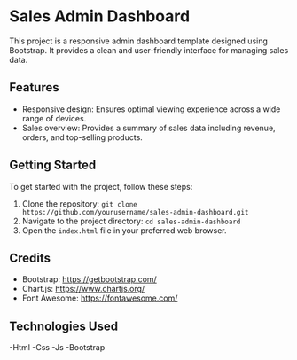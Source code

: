 # Sales Admin Dashboard

This project is a responsive admin dashboard template designed using Bootstrap. It provides a clean and user-friendly interface for managing sales data.

## Features

- Responsive design: Ensures optimal viewing experience across a wide range of devices.
- Sales overview: Provides a summary of sales data including revenue, orders, and top-selling products.

## Getting Started

To get started with the project, follow these steps:

1. Clone the repository: `git clone https://github.com/yourusername/sales-admin-dashboard.git`
2. Navigate to the project directory: `cd sales-admin-dashboard`
3. Open the `index.html` file in your preferred web browser.

## Credits

- Bootstrap: https://getbootstrap.com/
- Chart.js: https://www.chartjs.org/
- Font Awesome: https://fontawesome.com/

## Technologies Used

-Html
-Css
-Js
-Bootstrap

